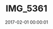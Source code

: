 ---
layout: post
title: IMG_5361
description: Real name unknown
date: 2017-02-01 00:00:01
s3Path: /imgs/2017/02/img-5361.jpg
---